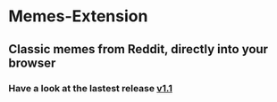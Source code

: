 # Memes-Extension

## Classic memes from Reddit, directly into your browser

### Have a look at the lastest release [v1.1](https://github.com/omkar787/Memes-Extension/releases/tag/1.0) 
